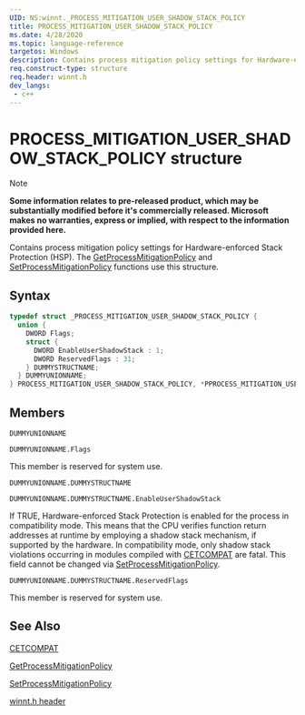 ```yaml
---
UID: NS:winnt._PROCESS_MITIGATION_USER_SHADOW_STACK_POLICY
title: PROCESS_MITIGATION_USER_SHADOW_STACK_POLICY
ms.date: 4/28/2020
ms.topic: language-reference
targetos: Windows
description: Contains process mitigation policy settings for Hardware-enforced Stack Protection (HSP).
req.construct-type: structure
req.header: winnt.h
dev_langs:
 - c++
---
```


# PROCESS_MITIGATION_USER_SHADOW_STACK_POLICY structure

> [!NOTE]
> **Some information relates to pre-released product, which may be substantially modified before it's commercially released. Microsoft makes no warranties, express or implied, with respect to the information provided here.**

Contains process mitigation policy settings for Hardware-enforced Stack Protection (HSP). The [GetProcessMitigationPolicy](/windows/desktop/api/processthreadsapi/nf-processthreadsapi-getprocessmitigationpolicy) and [SetProcessMitigationPolicy](/windows/desktop/api/processthreadsapi/nf-processthreadsapi-setprocessmitigationpolicy) functions use this structure.

## Syntax
```cpp
typedef struct _PROCESS_MITIGATION_USER_SHADOW_STACK_POLICY {
  union {
    DWORD Flags;
    struct {
      DWORD EnableUserShadowStack : 1;
      DWORD ReservedFlags : 31;
    } DUMMYSTRUCTNAME;
  } DUMMYUNIONNAME;
} PROCESS_MITIGATION_USER_SHADOW_STACK_POLICY, *PPROCESS_MITIGATION_USER_SHADOW_STACK_POLICY;
```

## Members

`DUMMYUNIONNAME`

`DUMMYUNIONNAME.Flags`

This member is reserved for system use.

`DUMMYUNIONNAME.DUMMYSTRUCTNAME`

`DUMMYUNIONNAME.DUMMYSTRUCTNAME.EnableUserShadowStack`

If TRUE, Hardware-enforced Stack Protection is enabled for the process in compatibility mode.
This means that the CPU verifies function return addresses at runtime by employing a shadow stack mechanism, if supported by the hardware.
In compatibility mode, only shadow stack violations occurring in modules compiled with [CETCOMPAT](/cpp/build/reference/cetcompat) are fatal.
This field cannot be changed via [SetProcessMitigationPolicy](/windows/desktop/api/processthreadsapi/nf-processthreadsapi-setprocessmitigationpolicy).


`DUMMYUNIONNAME.DUMMYSTRUCTNAME.ReservedFlags`

This member is reserved for system use.


## See Also

[CETCOMPAT](/cpp/build/reference/cetcompat)

[GetProcessMitigationPolicy](/windows/desktop/api/processthreadsapi/nf-processthreadsapi-getprocessmitigationpolicy)

[SetProcessMitigationPolicy](/windows/desktop/api/processthreadsapi/nf-processthreadsapi-setprocessmitigationpolicy)

[winnt.h header](/windows/win32/api/winnt/)

